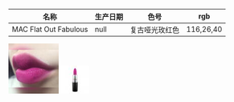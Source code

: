 | 名称 | 生产日期 | 色号 | rgb |
| ---- | -------- | ---- | --- |
| MAC Flat Out Fabulous|  null | 复古哑光玫红色| 116,26,40 |

![图片](./MAC_Flat_Out_Fabulous.jpg)
![图片](./MAC_Flat_Out_Fabulous_1.jpg)